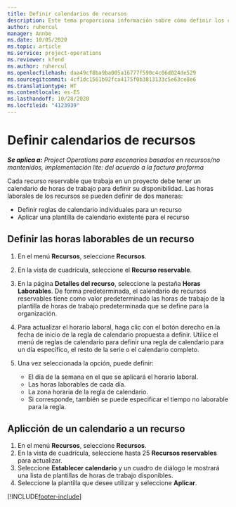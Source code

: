 ```yaml
---
title: Definir calendarios de recursos
description: Este tema proporciona información sobre cómo definir los calendarios de horas de trabajo para los recursos en Project Operations.
author: ruhercul
manager: Annbe
ms.date: 10/05/2020
ms.topic: article
ms.service: project-operations
ms.reviewer: kfend
ms.author: ruhercul
ms.openlocfilehash: daa49cf8ba9ba005a16777f590c4c06d024de529
ms.sourcegitcommit: 4cf1dc1561b92fca4175f0b3813133c5e63ce8e6
ms.translationtype: HT
ms.contentlocale: es-ES
ms.lasthandoff: 10/28/2020
ms.locfileid: "4123939"
---
```

# <a name="define-resource-calendars"></a>Definir calendarios de recursos

_**Se aplica a:** Project Operations para escenarios basados en recursos/no mantenidos, implementación lite: del acuerdo a la factura proforma_

Cada recurso reservable que trabaja en un proyecto debe tener un calendario de horas de trabajo para definir su disponibilidad. Las horas laborales de los recursos se pueden definir de dos maneras: 

   - Definir reglas de calendario individuales para un recurso
   - Aplicar una plantilla de calendario existente para el recurso

## <a name="define-a-resources-working-hours"></a>Definir las horas laborables de un recurso

1. En el menú **Recursos**, seleccione **Recursos**.
2. En la vista de cuadrícula, seleccione el **Recurso reservable**.
3. En la página **Detalles del recurso**, seleccione la pestaña **Horas Laborables**. De forma predeterminada, el calendario de recursos reservables tiene como valor predeterminado las horas de trabajo de la plantilla de horas de trabajo predeterminada que se define para la organización.
4. Para actualizar el horario laboral, haga clic con el botón derecho en la fecha de inicio de la regla de calendario propuesta a definir. Utilice el menú de reglas de calendario para definir una regla de calendario para un día específico, el resto de la serie o el calendario completo.
5. Una vez seleccionada la opción, puede definir:

    - El día de la semana en el que se aplicará el horario laboral.
    - Las horas laborables de cada día.
    - La zona horaria de la regla de calendario.
    - Si corresponde, también se puede especificar el tiempo no laborable para la regla.

## <a name="applying-a-calendar-template-to-a-resource"></a>Aplicción de un calendario a un recurso

1. En el menú **Recursos**, seleccione **Recursos**.
2. En la vista de cuadrícula, seleccione hasta 25 **Recursos reservables** para actualizar.
3. Seleccione **Establecer calendario** y un cuadro de diálogo le mostrará una lista de plantillas de horas de trabajo disponibles.
4. Seleccione la plantilla que desee utilizar y seleccione **Aplicar**.


[!INCLUDE[footer-include](../includes/footer-banner.md)]